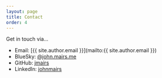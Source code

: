 ```yaml
---
layout: page
title: Contact
order: 4
---
```

Get in touch via...
- <i class="bi bi-envelope"></i> Email: [{{ site.author.email }}](mailto:{{ site.author.email }})
- <i class="bi bi-at"></i> BlueSky: [@john.mairs.me](https://bsky.app/profile/john.mairs.me)
- <i class="bi bi-github"></i> GitHub: [jmairs](https://github.com/jmairs)
- <i class="bi bi-linkedin"></i> LinkedIn: [johnmairs](https://www.linkedin.com/in/johnmairs/)